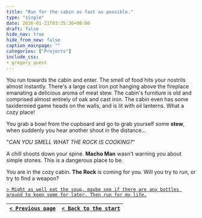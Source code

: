 ```yaml
---
title: "Run for the cabin as fast as possible."
type: "single"
date: 2016-01-21T03:35:36+00:00
draft: false
hide_nav: true
hide_from_new: false
caption_mainpage: ""
categories: ["Projects"]
include_css:
- gregory_quest
---
```


You run towards the cabin and enter. The smell of food hits your nostrils almost instantly. There's a large cast iron pot hanging above the fireplace emanating a delicious aroma of meat stew. The cabin's furniture is old and comprised almost entirely of oak and cast iron. The cabin even has some taxidermied game heads on the walls, and is lit with oil lanterns. What a cozy place!

You grab a bowl from the cupboard and go to grab yourself some **stew**, when suddenly you hear another shout in the distance…

"*CAN YOU SMELL WHAT THE ROCK IS COOKING?*"

A chill shoots down your spine. **Macho Man** wasn't warning you about simple stones. This is a dangerous place to be.

You are in the cozy cabin. **The Rock** is coming for you. Will you try to run, or try to find a weapon?

[``> Might as well eat the soup, maybe see if there are any bottles around to keep some for later. Then run for my life.``](../12)

|[``< Previous page``](../10)|[``< Back to the start``](../)|
|---|---|